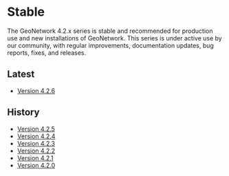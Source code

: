 # Stable

The GeoNetwork 4.2.x series is stable and recommended for production use and new installations of GeoNetwork. 
This series is under active use by our community, with regular improvements, documentation updates, bug reports, fixes, and releases.

## Latest

-   [Version 4.2.6](../version-4.2.6.md)


## History

-   [Version 4.2.5](../version-4.2.5.md)
-   [Version 4.2.4](../version-4.2.4.md)
-   [Version 4.2.3](../version-4.2.3.md)
-   [Version 4.2.2](../version-4.2.2.md)
-   [Version 4.2.1](../version-4.2.1.md)
-   [Version 4.2.0](../version-4.2.0.md)
